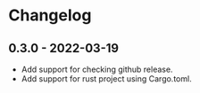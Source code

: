 # Changelog

## 0.3.0 - 2022-03-19

* Add support for checking github release.
* Add support for rust project using Cargo.toml.
